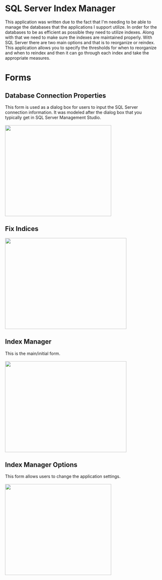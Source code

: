 # SQL Server Index Manager
This application was written due to the fact that I'm needing to be able to manage the databases that the applications I support utilize. In order for the databases to be as efficient as possible they need to utilize indexes. Along with that we need to make sure the indexes are maintained properly. With SQL Server there are two main options and that is to reorganize or reindex. This application allows you to specify the thresholds for when to reorganize and when to reindex and then it can go through each index and take the appropriate measures.


# Forms
## Database Connection Properties
This form is used as a dialog box for users to input the SQL Server connection information. It was modeled after the dialog box that you typically get in SQL Server Management Studio. <br /><br />
<img src="https://user-images.githubusercontent.com/52602914/61195523-39650780-a68e-11e9-8468-1218f1e5a0bf.png" width="350" height="300">


## Fix Indices
<img src="https://user-images.githubusercontent.com/52602914/61195569-75986800-a68e-11e9-9c9f-a9d306f7dfc4.png" width="400" height="300">


## Index Manager
This is the main/initial form.<br /><br />
<img src="https://user-images.githubusercontent.com/52602914/61195601-ac6e7e00-a68e-11e9-9101-4ab8a2edd304.png" width="400" height="300">


## Index Manager Options
This form allows users to change the application settings.<br /><br />
<img src="https://user-images.githubusercontent.com/52602914/61195177-1a657600-a68c-11e9-8396-b61e7df388b0.png" width="350" height="300">
